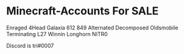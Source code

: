 # Minecraft-Accounts For SALE

Enraged
4Head
Galaxia
612
849
Alternated
Decomposed
Oldsmobile
Terminating
L27
Winnin
Longhorn
NITR0



Discord is tri#0007
